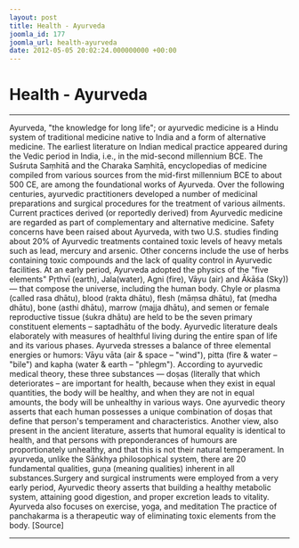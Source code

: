 ```yaml
---
layout: post
title: Health - Ayurveda
joomla_id: 177
joomla_url: health-ayurveda
date: 2012-05-05 20:02:24.000000000 +00:00
---
```

# **Health - Ayurveda**
* * *
Ayurveda, "the knowledge for long life"; or ayurvedic medicine is a Hindu system of traditional medicine native to India and a form of alternative medicine. The earliest literature on Indian medical practice appeared during the Vedic period in India, i.e., in the mid-second millennium BCE. The Suśruta Saṃhitā and the Charaka Saṃhitā, encyclopedias of medicine compiled from various sources from the mid-first millennium BCE to about 500 CE, are among the foundational works of Ayurveda. Over the following centuries, ayurvedic practitioners developed a number of medicinal preparations and surgical procedures for the treatment of various ailments. Current practices derived (or reportedly derived) from Ayurvedic medicine are regarded as part of complementary and alternative medicine.
Safety concerns have been raised about Ayurveda, with two U.S. studies finding about 20% of Ayurvedic treatments contained toxic levels of heavy metals such as lead, mercury and arsenic. Other concerns include the use of herbs containing toxic compounds and the lack of quality control in Ayurvedic facilities.
At an early period, Ayurveda adopted the physics of the "five elements" Pṛthvī (earth), Jala(water), Agni (fire), Vāyu (air) and Ākāśa (Sky)) — that compose the universe, including the human body. Chyle or plasma (called rasa dhātu), blood (rakta dhātu), flesh (māṃsa dhātu), fat (medha dhātu), bone (asthi dhātu), marrow (majja dhātu), and semen or female reproductive tissue (śukra dhātu) are held to be the seven primary constituent elements – saptadhātu of the body. Ayurvedic literature deals elaborately with measures of healthful living during the entire span of life and its various phases. Ayurveda stresses a balance of three elemental energies or humors: Vāyu vāta (air & space – "wind"), pitta (fire & water – "bile") and kapha (water & earth – "phlegm"). According to ayurvedic medical theory, these three substances — doṣas (literally that which deteriorates – are important for health, because when they exist in equal quantities, the body will be healthy, and when they are not in equal amounts, the body will be unhealthy in various ways. One ayurvedic theory asserts that each human possesses a unique combination of doṣas that define that person's temperament and characteristics. Another view, also present in the ancient literature, asserts that humoral equality is identical to health, and that persons with preponderances of humours are proportionately unhealthy, and that this is not their natural temperament. In ayurveda, unlike the Sāṅkhya philosophical system, there are 20 fundamental qualities, guṇa (meaning qualities) inherent in all substances.Surgery and surgical instruments were employed from a very early period, Ayurvedic theory asserts that building a healthy metabolic system, attaining good digestion, and proper excretion leads to vitality. Ayurveda also focuses on exercise, yoga, and meditation
The practice of panchakarma is a therapeutic way of eliminating toxic elements from the body.
[Source]
* * *
